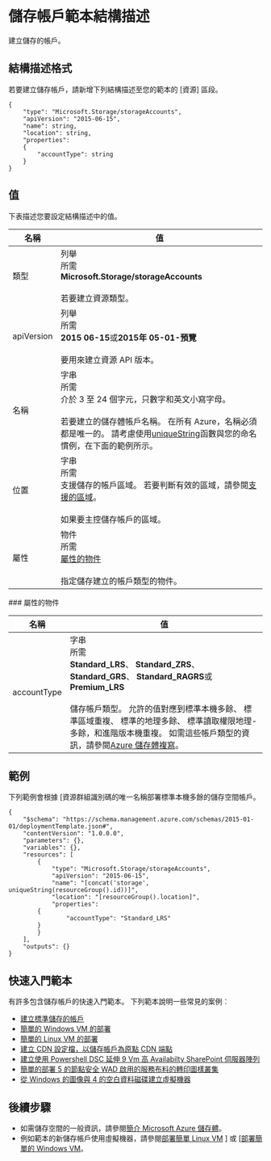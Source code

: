 <properties
   pageTitle="資源管理員範本儲存 |Microsoft Azure"
   description="會顯示資源管理員的結構描述部署儲存為範本的帳戶。"
   services="azure-resource-manager,storage"
   documentationCenter="na"
   authors="tfitzmac"
   manager="timlt"
   editor=""/>

<tags
   ms.service="azure-resource-manager"
   ms.devlang="na"
   ms.topic="article"
   ms.tgt_pltfrm="na"
   ms.workload="na"
   ms.date="04/05/2016"
   ms.author="tomfitz"/>

# <a name="storage-account-template-schema"></a>儲存帳戶範本結構描述

建立儲存的帳戶。

## <a name="schema-format"></a>結構描述格式

若要建立儲存帳戶，請新增下列結構描述至您的範本的 [資源] 區段。

    {
        "type": "Microsoft.Storage/storageAccounts",
        "apiVersion": "2015-06-15",
        "name": string,
        "location": string,
        "properties": 
        {
            "accountType": string
        }
    }

## <a name="values"></a>值

下表描述您要設定結構描述中的值。

| 名稱 | 值 |
| ---- | ---- |
| 類型 | 列舉<br />所需<br />**Microsoft.Storage/storageAccounts**<br /><br />若要建立資源類型。 |
| apiVersion | 列舉<br />所需<br />**2015 06-15**或**2015年 05-01-預覽**<br /><br />要用來建立資源 API 版本。 | 
| 名稱 | 字串<br />所需<br />介於 3 至 24 個字元，只數字和英文小寫字母。<br /><br />若要建立的儲存體帳戶名稱。 在所有 Azure，名稱必須都是唯一的。 請考慮使用[uniqueString](resource-group-template-functions.md#uniquestring)函數與您的命名慣例，在下面的範例所示。 |
| 位置 | 字串<br />所需<br />支援儲存的帳戶區域。 若要判斷有效的區域，請參閱[支援的區域](resource-manager-supported-services.md#supported-regions)。<br /><br />如果要主控儲存帳戶的區域。 |
| 屬性 | 物件<br />所需<br />[屬性的物件](#properties)<br /><br />指定儲存建立的帳戶類型的物件。 |

<a id="properties" />
### <a name="properties-object"></a>屬性的物件

| 名稱 | 值 |
| ---- | ---- | 
| accountType | 字串<br />所需<br />**Standard_LRS**、 **Standard_ZRS**、 **Standard_GRS**、 **Standard_RAGRS**或**Premium_LRS**<br /><br />儲存帳戶類型。 允許的值對應到標準本機多餘、 標準區域重複、 標準的地理多餘、 標準讀取權限地理-多餘，和進階版本機重複。 如需這些帳戶類型的資訊，請參閱[Azure 儲存體複寫](./storage/storage-redundancy.md )。 |

    
## <a name="examples"></a>範例

下列範例會根據 [資源群組識別碼的唯一名稱部署標準本機多餘的儲存空間帳戶。

    {
        "$schema": "https://schema.management.azure.com/schemas/2015-01-01/deploymentTemplate.json#",
        "contentVersion": "1.0.0.0",
        "parameters": {},
        "variables": {},
        "resources": [
            {
                "type": "Microsoft.Storage/storageAccounts",
                "apiVersion": "2015-06-15",
                "name": "[concat('storage', uniqueString(resourceGroup().id))]",
                "location": "[resourceGroup().location]",
                "properties": 
            {
                    "accountType": "Standard_LRS"
            }
            }
        ],
        "outputs": {}
    }

## <a name="quickstart-templates"></a>快速入門範本

有許多包含儲存帳戶的快速入門範本。 下列範本說明一些常見的案例︰

- [建立標準儲存的帳戶](https://azure.microsoft.com/documentation/templates/101-storage-account-create)
- [簡單的 Windows VM 的部署](https://azure.microsoft.com/documentation/templates/101-vm-simple-windows)
- [簡單的 Linux VM 的部署](https://azure.microsoft.com/documentation/templates/101-vm-simple-linux)
- [建立 CDN 設定檔，以儲存帳戶為原點 CDN 端點](https://azure.microsoft.com/documentation/templates/201-cdn-with-storage-account)
- [建立使用 Powershell DSC 延伸 9 Vm 高 Availabilty SharePoint 伺服器陣列](https://azure.microsoft.com/documentation/templates/sharepoint-server-farm-ha)
- [簡單的部署 5 的節點安全 WAD 啟用的服務布料的轉印圖樣叢集](https://azure.microsoft.com/documentation/templates/service-fabric-secure-cluster-5-node-1-nodetype-wad)
- [從 Windows 的圖像與 4 的空白資料磁碟建立虛擬機器](https://azure.microsoft.com/documentation/templates/101-vm-multiple-data-disk)


## <a name="next-steps"></a>後續步驟

- 如需儲存空間的一般資訊，請參閱[簡介 Microsoft Azure 儲存體](./storage/storage-introduction.md)。
- 例如範本的新儲存帳戶使用虛擬機器，請參閱[部署簡單 Linux VM](https://azure.microsoft.com/documentation/templates/101-simple-linux-vm/) ] 或 [[部署簡單的 Windows VM](https://azure.microsoft.com/documentation/templates/101-simple-windows-vm/)。
